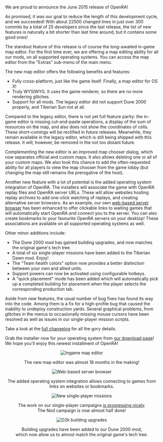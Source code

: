 We are proud to announce the June 2015 release of OpenRA!

As promised, it was our goal to reduce the length of this development cycle, and we succeeded! With about 22500 changed lines in just over 300 commits by a total of 25 developers since the last release, the list of new features is naturally a bit shorter than last time around, but it contains some good ones!

The standout feature of this release is of course the long-awaited in-game map editor. For the first time ever, we are offering a map editing ability for all our mods, on all supported operating systems. You can access the map editor from the "Extras" sub-menu of the main menu.

The new map editor offers the following benefits and features:

* Fully cross-platform, just like the game itself. Finally, a map editor for OS X!
* Truly WYSIWYG. It uses the game renderer, so there are no more rendering glitches.
* Support for all mods. The legacy editor did not support Dune 2000 properly, and Tiberian Sun not at all.

Compared to the legacy editor, there is not yet full feature parity: the in-game editor is missing cut-and-paste operations, a display of the sum of resources on the map, and also does not show the coordinates of cells. These short-comings will be rectified in future releases. Meanwhile, they remain available in the legacy editor, which is still being shipped with this release. It will, however, be removed in the not too distant future.

Complementing the new editor is an improved map chooser dialog, which now separates official and custom maps. It also allows deleting one or all of your custom maps. We also took this chance to add the often-requested ability for all players to view the map chooser from the game lobby (but changing the map still remains the prerogative of the host).

Another new feature with a lot of potential is the added operating system integration of OpenRA. The installers will associate the game with OpenRA replay files and OpenRA server URLs. These will allow websites hosting replay archives to add one-click watching of replays, and creating alternative server browsers. As an example, our own [web-based server browser](/games/) has been enhanced to offer clickable links to waiting games that will automatically start OpenRA and connect you to the server. You can also create bookmarks to your favourite OpenRA servers on your desktop! These associations are available on all supported operating systems as well.

Other minor additions include:

* The Dune 2000 mod has gained building upgrades, and now matches the original game's tech tree.
* A total of six single-player missions have been added to the Tiberian Dawn mod. Enjoy!
* The "Team health colors" option now provides a better distinction between your own and allied units.
* Support powers can now be activated using configurable hotkeys.
* A "quick placement" mode has been added which will automatically pick up a completed building for placement when the player selects the corresponding production tab.

Aside from new features, the usual number of bug fixes has found its way into the code. Among them is a fix for a high-profile bug that caused the inability to undeploy construction yards. Several graphical problems, from glitches in the menus to occasionally missing mouse cursors have been resolved as well as issues in our single-player mission scripts.

Take a look at the [full changelog](http://changelog.openra.net) for all the gory details.

Grab the installer now for your operating system from [our download page](/download/)! We hope you'll enjoy this newest installment of OpenRA!

<div style="text-align:center" markdown="1">

![Ingame map editor](/images/news/20150614-ra-mapeditor.png)

The new map editor was almost 18 months in the making!

![Web-based server browser](/images/news/20150614-web-server-browser.png)

The added operating system integration allows connecting to games from links on websites or bookmarks.

![New single-player missions](/images/news/20150614-cnc-missions.png)

The work on our single-player campaigns [is progressing nicely](http://bugs.openra.net/4988).<br/>The Nod campaign is now almost half done!

![D2k building upgrades](/images/news/20150614-d2k-building-upgrades.png)

Building upgrades have been added to our Dune 2000 mod,<br/>which now allow us to almost match the original game's tech tree.

</div>
